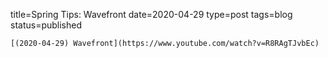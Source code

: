 
title=Spring Tips: Wavefront
date=2020-04-29
type=post
tags=blog
status=published
~~~~~~
[(2020-04-29) Wavefront](https://www.youtube.com/watch?v=R8RAgTJvbEc) 
            